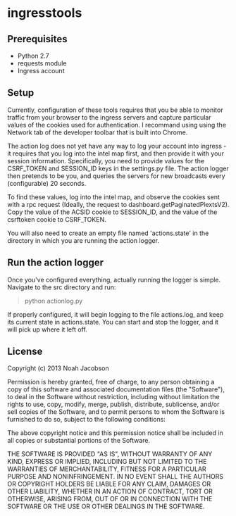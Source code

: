 ingresstools
============

## Prerequisites

 * Python 2.7
 * requests module
 * Ingress account

## Setup

Currently, configuration of these tools requires that you be able to monitor traffic from your browser to the ingress
servers and capture particular values of the cookies used for authentication. I recommand using using the Network tab
of the developer toolbar that is built into Chrome.

The action log does not yet have any way to log your account into ingress - it requires that you log into the intel
map first, and then provide it with your session information. Specifically, you need to provide values for the
CSRF_TOKEN and SESSION_ID keys in the settings.py file. The action logger then pretends to be you, and queries the
servers for new broadcasts every (configurable) 20 seconds.

To find these values, log into the intel map, and observe the cookies sent with a rpc request (Ideally, the request to dashboard.getPaginatedPlextsV2). Copy the value
of the ACSID cookie to SESSION_ID, and the value of the csrftoken cookie to CSRF_TOKEN.

You will also need to create an empty file named 'actions.state' in the directory in which you are running the action
logger.

## Run the action logger

Once you've configured everything, actually running the logger is simple. Navigate to the src directory and run:

> python actionlog.py

If properly configured, it will begin logging to the file actions.log, and keep its current state in actions.state.
You can start and stop the logger, and it will pick up where it left off.

## License

Copyright (c) 2013 Noah Jacobson

Permission is hereby granted, free of charge, to any person obtaining a copy of this software and associated documentation files (the "Software"), to deal in the Software without restriction, including without limitation the rights to use, copy, modify, merge, publish, distribute, sublicense, and/or sell copies of the Software, and to permit persons to whom the Software is furnished to do so, subject to the following conditions:

The above copyright notice and this permission notice shall be included in all copies or substantial portions of the Software.

THE SOFTWARE IS PROVIDED "AS IS", WITHOUT WARRANTY OF ANY KIND, EXPRESS OR IMPLIED, INCLUDING BUT NOT LIMITED TO THE WARRANTIES OF MERCHANTABILITY, FITNESS FOR A PARTICULAR PURPOSE AND NONINFRINGEMENT. IN NO EVENT SHALL THE AUTHORS OR COPYRIGHT HOLDERS BE LIABLE FOR ANY CLAIM, DAMAGES OR OTHER LIABILITY, WHETHER IN AN ACTION OF CONTRACT, TORT OR OTHERWISE, ARISING FROM, OUT OF OR IN CONNECTION WITH THE SOFTWARE OR THE USE OR OTHER DEALINGS IN THE SOFTWARE.
